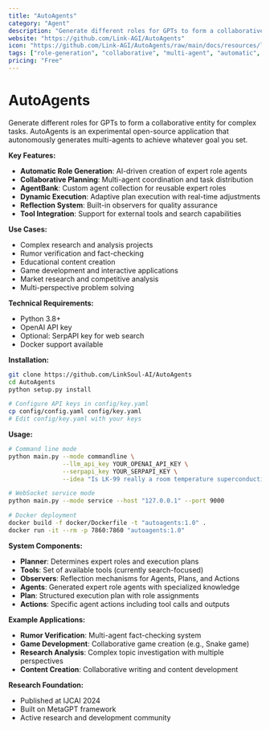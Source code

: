```yaml
---
title: "AutoAgents"
category: "Agent"
description: "Generate different roles for GPTs to form a collaborative entity for complex tasks"
website: "https://github.com/Link-AGI/AutoAgents"
icon: "https://github.com/Link-AGI/AutoAgents/raw/main/docs/resources/logo-autoagents.jpg"
tags: ["role-generation", "collaborative", "multi-agent", "automatic", "ijcai"]
pricing: "Free"
---
```


# AutoAgents

Generate different roles for GPTs to form a collaborative entity for complex tasks. AutoAgents is an experimental open-source application that autonomously generates multi-agents to achieve whatever goal you set.

**Key Features:**
- **Automatic Role Generation**: AI-driven creation of expert role agents
- **Collaborative Planning**: Multi-agent coordination and task distribution
- **AgentBank**: Custom agent collection for reusable expert roles
- **Dynamic Execution**: Adaptive plan execution with real-time adjustments
- **Reflection System**: Built-in observers for quality assurance
- **Tool Integration**: Support for external tools and search capabilities

**Use Cases:**
- Complex research and analysis projects
- Rumor verification and fact-checking
- Educational content creation
- Game development and interactive applications
- Market research and competitive analysis
- Multi-perspective problem solving

**Technical Requirements:**
- Python 3.8+
- OpenAI API key
- Optional: SerpAPI key for web search
- Docker support available

**Installation:**
```bash
git clone https://github.com/LinkSoul-AI/AutoAgents
cd AutoAgents
python setup.py install

# Configure API keys in config/key.yaml
cp config/config.yaml config/key.yaml
# Edit config/key.yaml with your keys
```

**Usage:**
```bash
# Command line mode
python main.py --mode commandline \
               --llm_api_key YOUR_OPENAI_API_KEY \
               --serpapi_key YOUR_SERPAPI_KEY \
               --idea "Is LK-99 really a room temperature superconducting material?"

# WebSocket service mode
python main.py --mode service --host "127.0.0.1" --port 9000

# Docker deployment
docker build -f docker/Dockerfile -t "autoagents:1.0" .
docker run -it --rm -p 7860:7860 "autoagents:1.0"
```

**System Components:**
- **Planner**: Determines expert roles and execution plans
- **Tools**: Set of available tools (currently search-focused)
- **Observers**: Reflection mechanisms for Agents, Plans, and Actions
- **Agents**: Generated expert role agents with specialized knowledge
- **Plan**: Structured execution plan with role assignments
- **Actions**: Specific agent actions including tool calls and outputs

**Example Applications:**
- **Rumor Verification**: Multi-agent fact-checking system
- **Game Development**: Collaborative game creation (e.g., Snake game)
- **Research Analysis**: Complex topic investigation with multiple perspectives
- **Content Creation**: Collaborative writing and content development

**Research Foundation:**
- Published at IJCAI 2024
- Built on MetaGPT framework
- Active research and development community

